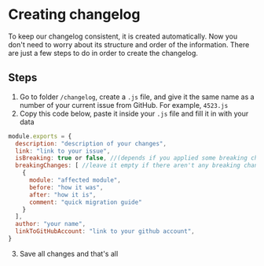# Creating changelog

To keep our changelog consistent, it is created automatically. 
Now you don't need to worry about its structure and order of the information. 
There are just a few steps to do in order to create the changelog. 

## Steps

1. Go to folder `/changelog`, create a `.js` file, and give it the same name as a number of your current issue from GitHub. For example, `4523.js`
2. Copy this code below, paste it inside your `.js` file and fill it in with your data

```js
module.exports = {
  description: "description of your changes",
  link: "link to your issue",
  isBreaking: true or false, //(depends if you applied some breaking changes),
  breakingChanges: [ //leave it empty if there aren't any breaking changes
    {
      module: "affected module",
      before: "how it was",
      after: "how it is",
      comment: "quick migration guide"
    }
  ],
  author: "your name",
  linkToGitHubAccount: "link to your github account",
}
```
3. Save all changes and that's all

<!-- For releases:
1. Check a release version in which your changes should appear. Let's assume it's `2.0.14`
2. In your console run `yarn core:changelog --v 0.14.3` 
3. And it's done! Your changes should appear in `changelog.md` and the `/changelog` folder is empty now

## Changing default `in` and `out` paths

The `in` and `out` paths are set by default: 
- `../changelog` - the `in` path should always lead to a folder with `.js` files
- `../contributing/changelog.md` - the `out` path should always lead to `.md` file


If you need to change one of them or even both then you need to add a particular path to your command.

:::warning
If you want to change any of the default paths, you have to ensure that the new paths lead to already existing folders or files in the project.
:::

Let's assume you want to change `in` and `out` default paths. Your new `in` path is `../new-changelog` and the `out` path is `../new-changelog.md`. 
In this case you need to run in your console 
`yarn changelog --in ../changelog --out ../contributing/changelog.md --v 0.14.3` -->
